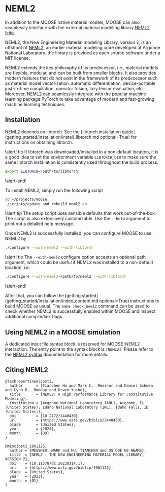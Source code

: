 # NEML2

In addition to the MOOSE native material models, MOOSE can also seamlessly interface with the external material modeling library [NEML2](https://github.com/applied-material-modeling/neml2) [!cite](neml2osti,osti_1961125).

NEML2, the New Engineering Material modeling Library, version 2, is an offshoot of [NEML2](https://github.com/Argonne-National-Laboratory/neml), an earlier material modeling code developed at Argonne National Laboratory. the library is provided as open source software under a MIT license.

NEML2 extends the key philosophy of its predecessor, i.e., material models are flexible, modular, and can be built from smaller blocks. It also provides modern features that do not exist in the framework of its predecessor such as material model vectorization, automatic differentiation, device-portable just-in-time compilation, operator fusion, lazy tensor evaluation, etc. Moreover, NEML2 can seamlessly integrate with the popular machine learning package PyTorch to take advantage of modern and fast-growing machine learning techniques.

## Installation

NEML2 depends on libtorch. See the [libtorch installation guide](getting_started/installation/install_libtorch.md optional=True) for instructions on obtaining libtorch.

!alert! tip
If libtorch was downloaded/installed to a non-default location, it is a good idea to set the environment variable `LIBTORCH_DIR` to make sure the same libtorch installation is consistently used throughout the build process.

```bash
export LIBTORCH=/path/to/libtorch
```

!alert-end!

To install NEML2, simply run the following script

```bash
cd ~/projects/moose
./scripts/update_and_rebuild_neml2.sh
```

!alert tip
The setup script uses sensible defaults that work out-of-the-box. The script is also extensively customizable. Use the `--help` argument to print out a detailed help message.

Once NEML2 is successfully installed, you can configure MOOSE to use NEML2 by

```bash
./configure --with-neml2 --with-libtorch
```

!alert! tip
The `--with-neml2` configure option accepts an optional path argument, which could be useful if NEML2 was installed to a non-default location, i.e.

```bash
./configure --with-neml2=/path/to/neml2 --with-libtorch
```

!alert-end!

After that, you can follow the [getting started](getting_started/installation/index_content.md optional=True) instructions to build MOOSE as usual. The `make check_neml2` command can be used to check whether NEML2 is successfully enabled within MOOSE and inspect additional compile/link flags.

## Using NEML2 in a MOOSE simulation

A dedicated input file syntax block is reserved for MOOSE-NEML2 interaction. The entry point to the syntax block is `[NEML2]`.
Please refer to the [NEML2 syntax](syntax/NEML2/index.md) documentation for more details.

## Citing NEML2

```text
@techreport{neml2osti,
  author      = {Tianchen Hu and Mark C.  Messner and Daniel Schwen and Lynn B.  Munday and Dewen Yushu},
  title       = {NEML2: A High Performance Library for Constitutive Modeling},
  institution = {Argonne National Laboratory (ANL), Argonne, IL (United States); Idaho National Laboratory (INL), Idaho Falls, ID (United States)},
  doi         = {10.2172/2440430},
  url         = {https://www.osti.gov/biblio/2440430},
  place       = {United States},
  year        = {2024},
  month       = {09}
}

@misc{osti_1961125,
  author = {MESSNER, MARK and HU, TIANCHEN and US DOE NE-NEAMS},
  title  = {NEML2 - THE NEW ENGINEERING MATERIAL MODEL LIBRARY, VERSION 2},
  doi    = {10.11578/dc.20230314.1},
  url    = {https://www.osti.gov/biblio/1961125},
  place  = {United States},
  year   = {2023},
  month  = {01}
}
```
